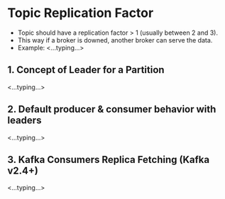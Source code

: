 # Topic Replication Factor

- Topic should have a replication factor > 1 (usually between 2 and 3).
- This way if a broker is downed, another broker can serve the data.
- Example:
  <...typing...>

## 1. Concept of Leader for a Partition

<...typing...>

## 2. Default producer & consumer behavior with leaders

<...typing...>

## 3. Kafka Consumers Replica Fetching (Kafka v2.4+)

<...typing...>
